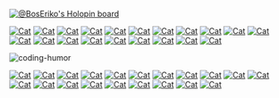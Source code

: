[![@BosEriko's Holopin board](https://holopin.me/boseriko)](https://holopin.io/@boseriko)

[![Cat](https://cdn.discordapp.com/emojis/740291184223584437.gif)](https://www.youtube.com/watch?v=gzbLODUb1sA)
[![Cat](https://cdn.discordapp.com/emojis/740291184223584437.gif)](https://www.youtube.com/watch?v=gzbLODUb1sA)
[![Cat](https://cdn.discordapp.com/emojis/740291184223584437.gif)](https://www.youtube.com/watch?v=gzbLODUb1sA)
[![Cat](https://cdn.discordapp.com/emojis/740291184223584437.gif)](https://www.youtube.com/watch?v=gzbLODUb1sA)
[![Cat](https://cdn.discordapp.com/emojis/740291184223584437.gif)](https://www.youtube.com/watch?v=gzbLODUb1sA)
[![Cat](https://cdn.discordapp.com/emojis/740291184223584437.gif)](https://www.youtube.com/watch?v=gzbLODUb1sA)
[![Cat](https://cdn.discordapp.com/emojis/740291184223584437.gif)](https://www.youtube.com/watch?v=gzbLODUb1sA)
[![Cat](https://cdn.discordapp.com/emojis/740291184223584437.gif)](https://www.youtube.com/watch?v=gzbLODUb1sA)
[![Cat](https://cdn.discordapp.com/emojis/740291184223584437.gif)](https://www.youtube.com/watch?v=gzbLODUb1sA)
[![Cat](https://cdn.discordapp.com/emojis/740291184223584437.gif)](https://www.youtube.com/watch?v=gzbLODUb1sA)
[![Cat](https://cdn.discordapp.com/emojis/740291184223584437.gif)](https://www.youtube.com/watch?v=gzbLODUb1sA)
[![Cat](https://cdn.discordapp.com/emojis/740291184223584437.gif)](https://www.youtube.com/watch?v=gzbLODUb1sA)
[![Cat](https://cdn.discordapp.com/emojis/740291184223584437.gif)](https://www.youtube.com/watch?v=gzbLODUb1sA)
[![Cat](https://cdn.discordapp.com/emojis/740291184223584437.gif)](https://www.youtube.com/watch?v=gzbLODUb1sA)
[![Cat](https://cdn.discordapp.com/emojis/740291184223584437.gif)](https://www.youtube.com/watch?v=gzbLODUb1sA)
[![Cat](https://cdn.discordapp.com/emojis/740291184223584437.gif)](https://www.youtube.com/watch?v=gzbLODUb1sA)
[![Cat](https://cdn.discordapp.com/emojis/740291184223584437.gif)](https://www.youtube.com/watch?v=gzbLODUb1sA)
[![Cat](https://cdn.discordapp.com/emojis/740291184223584437.gif)](https://www.youtube.com/watch?v=gzbLODUb1sA)
[![Cat](https://cdn.discordapp.com/emojis/740291184223584437.gif)](https://www.youtube.com/watch?v=gzbLODUb1sA)
[![Cat](https://cdn.discordapp.com/emojis/740291184223584437.gif)](https://www.youtube.com/watch?v=gzbLODUb1sA)

![coding-humor](https://user-images.githubusercontent.com/10940193/202503277-f25aaf8f-923e-43dc-a25e-9c8a0fe81bb0.gif)

[![Cat](https://cdn.discordapp.com/emojis/740291184223584437.gif)](https://www.youtube.com/watch?v=gzbLODUb1sA)
[![Cat](https://cdn.discordapp.com/emojis/740291184223584437.gif)](https://www.youtube.com/watch?v=gzbLODUb1sA)
[![Cat](https://cdn.discordapp.com/emojis/740291184223584437.gif)](https://www.youtube.com/watch?v=gzbLODUb1sA)
[![Cat](https://cdn.discordapp.com/emojis/740291184223584437.gif)](https://www.youtube.com/watch?v=gzbLODUb1sA)
[![Cat](https://cdn.discordapp.com/emojis/740291184223584437.gif)](https://www.youtube.com/watch?v=gzbLODUb1sA)
[![Cat](https://cdn.discordapp.com/emojis/740291184223584437.gif)](https://www.youtube.com/watch?v=gzbLODUb1sA)
[![Cat](https://cdn.discordapp.com/emojis/740291184223584437.gif)](https://www.youtube.com/watch?v=gzbLODUb1sA)
[![Cat](https://cdn.discordapp.com/emojis/740291184223584437.gif)](https://www.youtube.com/watch?v=gzbLODUb1sA)
[![Cat](https://cdn.discordapp.com/emojis/740291184223584437.gif)](https://www.youtube.com/watch?v=gzbLODUb1sA)
[![Cat](https://cdn.discordapp.com/emojis/740291184223584437.gif)](https://www.youtube.com/watch?v=gzbLODUb1sA)
[![Cat](https://cdn.discordapp.com/emojis/740291184223584437.gif)](https://www.youtube.com/watch?v=gzbLODUb1sA)
[![Cat](https://cdn.discordapp.com/emojis/740291184223584437.gif)](https://www.youtube.com/watch?v=gzbLODUb1sA)
[![Cat](https://cdn.discordapp.com/emojis/740291184223584437.gif)](https://www.youtube.com/watch?v=gzbLODUb1sA)
[![Cat](https://cdn.discordapp.com/emojis/740291184223584437.gif)](https://www.youtube.com/watch?v=gzbLODUb1sA)
[![Cat](https://cdn.discordapp.com/emojis/740291184223584437.gif)](https://www.youtube.com/watch?v=gzbLODUb1sA)
[![Cat](https://cdn.discordapp.com/emojis/740291184223584437.gif)](https://www.youtube.com/watch?v=gzbLODUb1sA)
[![Cat](https://cdn.discordapp.com/emojis/740291184223584437.gif)](https://www.youtube.com/watch?v=gzbLODUb1sA)
[![Cat](https://cdn.discordapp.com/emojis/740291184223584437.gif)](https://www.youtube.com/watch?v=gzbLODUb1sA)
[![Cat](https://cdn.discordapp.com/emojis/740291184223584437.gif)](https://www.youtube.com/watch?v=gzbLODUb1sA)
[![Cat](https://cdn.discordapp.com/emojis/740291184223584437.gif)](https://www.youtube.com/watch?v=gzbLODUb1sA)
